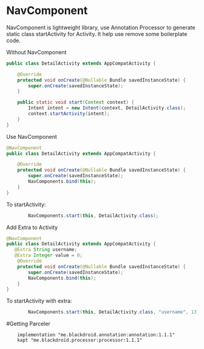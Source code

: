 # NavComponent
NavComponent is lightweight library, use Annotation Processor to generate static class startActivity for Activity. It help use remove some boilerplate code. 

Without NavComponent
```java
public class DetailActivity extends AppCompatActivity {

    @Override
    protected void onCreate(@Nullable Bundle savedInstanceState) {
        super.onCreate(savedInstanceState);
    }

    public static void start(Context context) {
        Intent intent = new Intent(context, DetailActivity.class);
        context.startActivity(intent);
    }
}
```

Use NavComponent
```java
@NavComponent
public class DetailActivity extends AppCompatActivity {

    @Override
    protected void onCreate(@Nullable Bundle savedInstanceState) {
        super.onCreate(savedInstanceState);
        NavComponents.bind(this);
    }
}
```

To startActivity:
```java
        NavComponents.start(this, DetailActivity.class);
```

Add Extra to Activity 
```java
@NavComponent
public class DetailActivity extends AppCompatActivity {
   @Extra String username;
   @Extra Integer value = 0;   
    @Override
    protected void onCreate(@Nullable Bundle savedInstanceState) {
        super.onCreate(savedInstanceState);
        NavComponents.bind(this);
    }
}
```

To startActivity with extra:
```java
        NavComponents.start(this, DetailActivity.class, "username", 13);
```

#Getting Parceler
```
    implementation "me.blackdroid.annotation:annotation:1.1.1"
    kapt "me.blackdroid.processor:processor:1.1.1"
```
